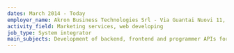 ```yaml
---
dates: March 2014 - Today
employer_name: Akron Business Technologies Srl - Via Guantai Nuovi 11, 80133, Napoli, Italy
activity_field: Marketing services, web developing
job_type: System integrator
main_subjects: Development of backend, frontend and programmer APIs for a clustered (cloud) hosting and VPS management service, with PHP-fpm and Apache configuration files automatically generated (uploaded by PHP through SSH). The development includes integration between the administration panel available to customers, the administration panel used by the company's system engineers, the control panel used by resellers, a shopping cart, the main website and the daemons used to grant the service (PHP-fpm, Apache, MySQL, MongoDB, ProFTPD, PowerDNS and OpenSSHd), most of which are managed through a MySQL database. All the control panels have been developed in-house.
---
```


<!-- {
  "dates": "March 2014 - Today",
  "employer_name": "Akron Business Technologies Srl - Via Guantai Nuovi 11, 80133, Napoli, Italy",
  "activity_field": "Marketing services, web developing",
  "job_type": "System integrator",
  "main_subjects": "Development of backend, frontend and programmer APIs for a clustered (cloud) hosting and VPS management service, with PHP-fpm and Apache configuration files automatically generated (uploaded by PHP through SSH). The development includes integration between the administration panel available to customers, the administration panel used by the company's system engineers, the control panel used by resellers, a shopping cart, the main website and the daemons used to grant the service (PHP-fpm, Apache, MySQL, MongoDB, ProFTPD, PowerDNS and OpenSSHd), most of which are managed through a MySQL database. All the control panels have been developed in-house."
} -->